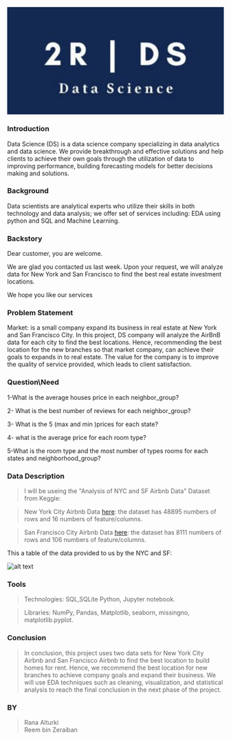 <center><img align="center" src="2R.jpg"></center>




### Introduction

Data Science (DS) is a data science company specializing in data analytics and data science. We provide breakthrough and effective solutions and help clients to achieve their own goals through the utilization of data to improving performance, building forecasting models for better decisions making and solutions.

### Background 

Data scientists are analytical experts who utilize their skills in both technology and data analysis; we offer set of services including: 
EDA using python and SQL and Machine Learning.

### Backstory

Dear customer, you are welcome.  

We are glad you contacted us last week. Upon your request, we will analyze data for New York and San Francisco to find the best real estate investment locations.

We hope you like our services

### Problem Statement  

Market: is a small company expand its business in real estate at New York and San Francisco City. In this project, DS company will analyze the AirBnB data for each city to find the best locations. Hence, recommending the best location for the new branches so that market company, can achieve their goals to expands in to real estate. 
The value for the company is to improve the quality of service provided, which leads to client satisfaction. 


### Question\Need

1-What is the average houses price in each neighbor_group?

2- What is the best number of reviews for each neighbor_group?

3- What is the 5 (max and min )prices for each state?

4- what is the average price for each room type?

5-What is the room type and the most number of types rooms for each states and neighborhood_group?

### Data Description 

>I will be useing the "Analysis of NYC and SF Airbnb Data" Dataset from Keggle:

>New York City Airbnb Data [here](https://www.kaggle.com/subhranshunayak/simple-analysis-of-nyc-airbnb-data/data): the dataset has 48895 numbers of rows and 16 numbers of feature/columns.
 
>San Francisco City Airbnb Data [here](https://www.kaggle.com/charlesea/data-visualization-price-prediction): the dataset has 8111 numbers of rows and 106 numbers of feature/columns. 

This a table of the data provided to us by the NYC and SF:

![alt text](https://drive.google.com/uc?export=view&id=1uS8Z76HtxlVNjbsoOlqrEA4WK3b68uow)


### Tools  

>Technologies: SQL,SQLite Python, Jupyter notebook. 

>Libraries: NumPy, Pandas, Matplotlib, seaborn, missingno, matplotlib.pyplot. 

### Conclusion

>In conclusion, this project uses two data sets for New York City Airbnb and San Francisco Airbnb to find the best location to build homes for rent. Hence, we recommend the best location for new branches to achieve company goals and expand their business.  We will use EDA techniques such as cleaning, visualization, and statistical analysis to reach the final conclusion in the next phase of the project. 

### BY
>Rana Alturki  
>Reem bin Zeraiban
